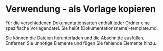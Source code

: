 # Verwendung - als Vorlage kopieren

Für die verschiedenen Dokumentationsarten enthält jeder Ordner eine spezifische Vorlagendatei.
Sie heißt (Dokumentationsname)-template.md.

Sie können die Dateien herunterladen und die Abschnitte ausfüllen. Entfernen Sie unnötige Elemente und fügen Sie fehlende Elemente hinzu.
